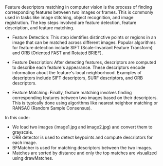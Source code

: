 Feature descriptors matching in computer vision is the process of finding corresponding features between two images or frames. This is commonly used in tasks like image stitching, object recognition, and image registration. The key steps involved are feature detection, feature description, and feature matching.

- Feature Detection: This step identifies distinctive points or regions in an image that can be matched across different images. Popular algorithms for feature detection include SIFT (Scale-Invariant Feature Transform) and ORB (Oriented FAST and Rotated BRIEF).

- Feature Description: After detecting features, descriptors are computed to describe each feature's appearance. These descriptors encode information about the feature's local neighborhood. Examples of descriptors include SIFT descriptors, SURF descriptors, and ORB descriptors.

- Feature Matching: Finally, feature matching involves finding corresponding features between two images based on their descriptors. This is typically done using algorithms like nearest neighbor matching or RANSAC (Random Sample Consensus).

In this code:

- We load two images (image1.jpg and image2.jpg) and convert them to grayscale.
- ORB detector is used to detect keypoints and compute descriptors for each image.
- BFMatcher is used for matching descriptors between the two images.
- Matches are sorted by distance and only the top matches are visualized using drawMatches.

